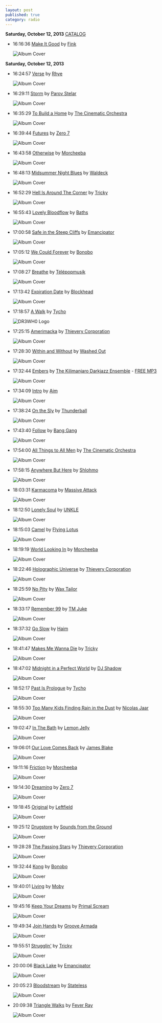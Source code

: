 ```yaml
---
layout: post
published: true
category: radio
---
```


**Saturday, October 12, 2013**  [CATALOG](/2013/10/12/downtempo-radio-catalog)

*   16:16:36  [Make It Good](http://goo.gl/31hgB9) by [Fink](http://www.last.fm/music/Fink)

    ![Album Cover](http://userserve-ak.last.fm/serve/174s/41708351.png "Distance and Time")



**Saturday, October 12, 2013**

*   16:24:57  [Verse](http://goo.gl/XW7pWO) by [Rhye](http://www.last.fm/music/Rhye)

    ![Album Cover](http://userserve-ak.last.fm/serve/174s/87506841.png "Woman")

*   16:29:11  [Storm](http://goo.gl/2hbsOS) by [Parov Stelar](http://www.last.fm/music/Parov+Stelar)

    ![Album Cover](http://userserve-ak.last.fm/serve/174s/50243999.png "Seven and Storm")

*   16:35:29  [To Build a Home](http://goo.gl/L4iXS) by [The Cinematic Orchestra](http://www.last.fm/music/The+Cinematic+Orchestra)

    ![Album Cover](http://userserve-ak.last.fm/serve/174s/58014931.png "Ma Fleur")

*   16:39:44  [Futures](http://goo.gl/EXd2PQ) by [Zero 7](http://www.last.fm/music/Zero+7)

    ![Album Cover](http://userserve-ak.last.fm/serve/174s/71338480.jpg "The Garden")

*   16:43:58  [Otherwise](http://goo.gl/ItsDP) by [Morcheeba](http://www.last.fm/music/Morcheeba)

    ![Album Cover](http://userserve-ak.last.fm/serve/174s/67378588.png "Charango")

*   16:48:13  [Midsummer Night Blues](http://goo.gl/SmNbcq) by [Waldeck](http://www.last.fm/music/Waldeck)

    ![Album Cover](http://userserve-ak.last.fm/serve/174s/69994628.png "Ballroom Stories")

*   16:52:29  [Hell Is Around The Corner](http://goo.gl/lofRS5) by [Tricky](http://www.last.fm/music/Tricky)

    ![Album Cover](http://userserve-ak.last.fm/serve/174s/78058050.jpg "A Ruff Guide")

*   16:55:43  [Lovely Bloodflow](http://goo.gl/Hs3mXd) by [Baths](http://www.last.fm/music/Baths)

    ![Album Cover](http://userserve-ak.last.fm/serve/174s/50823017.png "Cerulean")

*   17:00:58  [Safe in the Steep Cliffs](http://goo.gl/t5on2e) by [Emancipator](http://www.last.fm/music/Emancipator)

    ![Album Cover](http://userserve-ak.last.fm/serve/174s/48436551.jpg "safe in the steep cliffs")

*   17:05:12  [We Could Forever](http://goo.gl/8hsRH) by [Bonobo](http://www.last.fm/music/Bonobo)

    ![Album Cover](http://userserve-ak.last.fm/serve/174s/86192233.png "Black Sands")

*   17:08:27  [Breathe](http://goo.gl/CXTjO) by [Télépopmusik](http://www.last.fm/music/Télépopmusik)

    ![Album Cover](http://userserve-ak.last.fm/serve/174s/83822751.jpg "Deep Up")

*   17:13:42  [Expiration Date](http://goo.gl/Hi2tAk) by [Blockhead](http://www.last.fm/music/Blockhead)

    ![Album Cover](http://userserve-ak.last.fm/serve/174s/41708011.png "Downtown Science")

*   17:18:57  [A Walk](http://goo.gl/4bcWgD) by [Tycho](http://www.last.fm/music/Tycho)

    ![DR3WH0 Logo](https://dl.dropboxusercontent.com/u/8239797/DR3WH0.png "DR3WH0 RadioBlog")

*   17:25:15  [Amerimacka](http://goo.gl/TWUXq2) by [Thievery Corporation](http://www.last.fm/music/Thievery+Corporation)

    ![Album Cover](http://userserve-ak.last.fm/serve/174s/50753341.png "It Takes a Thief")

*   17:28:30  [Within and Without](http://goo.gl/aQQGQp) by [Washed Out](http://www.last.fm/music/Washed+Out)

    ![Album Cover](http://userserve-ak.last.fm/serve/174s/78561772.png "Within and Without")

*   17:32:44  [Embers](http://goo.gl/4UIcUV) by [The Kilimanjaro Darkjazz Ensemble](http://www.last.fm/music/The+Kilimanjaro+Darkjazz+Ensemble) - [FREE MP3](http://goo.gl/dhncsd)

    ![Album Cover](http://userserve-ak.last.fm/serve/174s/45644219.png "Here Be Dragons")

*   17:34:09  [Intro](http://goo.gl/zN57pZ) by [Aim](http://www.last.fm/music/Aim)

    ![Album Cover](http://userserve-ak.last.fm/serve/174s/70431952.png "Cold Water Music")

*   17:38:24  [On the Sly](http://goo.gl/rS1vEJ) by [Thunderball](http://www.last.fm/music/Thunderball)

    ![Album Cover](http://userserve-ak.last.fm/serve/174s/30083835.jpg "Scorpio Rising")

*   17:43:40  [Follow](http://goo.gl/Mbp42P) by [Bang Gang](http://www.last.fm/music/Bang+Gang)

    ![Album Cover](http://userserve-ak.last.fm/serve/174s/69286470.jpg "Something Wrong")

*   17:54:00  [All Things to All Men](http://goo.gl/INwNS) by [The Cinematic Orchestra](http://www.last.fm/music/The+Cinematic+Orchestra)

    ![Album Cover](http://userserve-ak.last.fm/serve/174s/58014909.png "Every Day")

*   17:58:15  [Anywhere But Here](http://goo.gl/MqXlcF) by [Shlohmo](http://www.last.fm/music/Shlohmo)

    ![Album Cover](http://userserve-ak.last.fm/serve/174s/67522572.png "Bad Vibes")

*   18:03:31  [Karmacoma](http://goo.gl/N0gB4) by [Massive Attack](http://www.last.fm/music/Massive+Attack)

    ![Album Cover](http://userserve-ak.last.fm/serve/174s/80207969.png "Protection")

*   18:12:50  [Lonely Soul](http://goo.gl/nXf0t) by [UNKLE](http://www.last.fm/music/UNKLE)

    ![Album Cover](http://userserve-ak.last.fm/serve/174s/41242243.png "Psyence Fiction")

*   18:15:03  [Camel](http://goo.gl/F5eMgn) by [Flying Lotus](http://www.last.fm/music/Flying+Lotus)

    ![Album Cover](http://userserve-ak.last.fm/serve/174s/86342907.png "Los Angeles")

*   18:19:19  [World Looking In](http://goo.gl/2nX06) by [Morcheeba](http://www.last.fm/music/Morcheeba)

    ![Album Cover](http://userserve-ak.last.fm/serve/174s/91124985.png "Parts of the Process")

*   18:22:46  [Holographic Universe](http://goo.gl/NComjF) by [Thievery Corporation](http://www.last.fm/music/Thievery+Corporation)

    ![Album Cover](http://userserve-ak.last.fm/serve/174s/50753341.png "It Takes a Thief")

*   18:25:59  [No Pity](http://goo.gl/CE8D3s) by [Wax Tailor](http://www.last.fm/music/Wax+Tailor)

    ![Album Cover](http://userserve-ak.last.fm/serve/174s/88807313.jpg "In The Mood For Life")

*   18:33:17  [Remember 99](http://goo.gl/rh3dvP) by [TM Juke](http://www.last.fm/music/TM+Juke)

    ![Album Cover](http://userserve-ak.last.fm/serve/174s/76224908.jpg "Maps from the Wilderness")

*   18:37:32  [Go Slow](http://goo.gl/AA7OPn) by [Haim](http://www.last.fm/music/Haim)

    ![Album Cover](http://userserve-ak.last.fm/serve/174s/87177153.jpg "Forever EP")

*   18:41:47  [Makes Me Wanna Die](http://goo.gl/ykZNC5) by [Tricky](http://www.last.fm/music/Tricky)

    ![Album Cover](http://userserve-ak.last.fm/serve/174s/78058050.jpg "A Ruff Guide")

*   18:47:02  [Midnight in a Perfect World](http://goo.gl/4a5RCn) by [DJ Shadow](http://www.last.fm/music/DJ+Shadow)

    ![Album Cover](http://userserve-ak.last.fm/serve/174s/54252231.png "Endtroducing.....")

*   18:52:17  [Past Is Prologue](http://goo.gl/4zJ0jv) by [Tycho](http://www.last.fm/music/Tycho)

    ![Album Cover](http://userserve-ak.last.fm/serve/174s/40974003.png "Sunrise Projector")

*   18:55:30  [Too Many Kids Finding Rain in the Dust](http://goo.gl/026v3b) by [Nicolas Jaar](http://www.last.fm/music/Nicolas+Jaar)

    ![Album Cover](http://userserve-ak.last.fm/serve/174s/59446405.png "Space Is Only Noise")

*   19:02:47  [In The Bath](http://goo.gl/KXpnwk) by [Lemon Jelly](http://www.last.fm/music/Lemon+Jelly)

    ![Album Cover](http://userserve-ak.last.fm/serve/174s/91647301.jpg "lemonjelly.ky")

*   19:06:01  [Our Love Comes Back](http://goo.gl/FdjJkh) by [James Blake](http://www.last.fm/music/James+Blake)

    ![Album Cover](http://userserve-ak.last.fm/serve/174s/88946193.png "Overgrown")

*   19:11:16  [Friction](http://goo.gl/rJHqR) by [Morcheeba](http://www.last.fm/music/Morcheeba)

    ![Album Cover](http://userserve-ak.last.fm/serve/174s/92461921.png "Big Calm")

*   19:14:30  [Dreaming](http://goo.gl/6RnCE0) by [Zero 7](http://www.last.fm/music/Zero+7)

    ![Album Cover](http://userserve-ak.last.fm/serve/174s/71338480.jpg "The Garden")

*   19:18:45  [Original](http://goo.gl/lhh30s) by [Leftfield](http://www.last.fm/music/Leftfield)

    ![Album Cover](http://userserve-ak.last.fm/serve/174s/91861209.png "Leftism")

*   19:25:12  [Drugstore](http://goo.gl/X5yeXH) by [Sounds from the Ground](http://www.last.fm/music/Sounds+from+the+Ground)

    ![Album Cover](http://images.amazon.com/images/P/B00005Y3GV.01._SCMZZZZZZZ_.jpg "Footprints")

*   19:28:28  [The Passing Stars](http://goo.gl/94bVLE) by [Thievery Corporation](http://www.last.fm/music/Thievery+Corporation)

    ![Album Cover](http://userserve-ak.last.fm/serve/174s/50753341.png "It Takes a Thief")

*   19:32:44  [Kong](http://goo.gl/tjZNNz) by [Bonobo](http://www.last.fm/music/Bonobo)

    ![Album Cover](http://userserve-ak.last.fm/serve/174s/86192233.png "Black Sands")

*   19:40:01  [Living](http://goo.gl/JfFkl3) by [Moby](http://www.last.fm/music/Moby)

    ![Album Cover](http://userserve-ak.last.fm/serve/174s/93088281.png "Animal Rights")

*   19:45:16  [Keep Your Dreams](http://goo.gl/fP64Yd) by [Primal Scream](http://www.last.fm/music/Primal+Scream)

    ![Album Cover](http://userserve-ak.last.fm/serve/174s/69267442.png "XTRMNTR")

*   19:49:34  [Join Hands](http://goo.gl/nmg2X) by [Groove Armada](http://www.last.fm/music/Groove+Armada)

    ![Album Cover](http://userserve-ak.last.fm/serve/174s/45151107.png "Goodbye Country (Hello Nightclub)")

*   19:55:51  [Strugglin'](http://goo.gl/Guvzne) by [Tricky](http://www.last.fm/music/Tricky)

    ![Album Cover](http://userserve-ak.last.fm/serve/174s/39316455.png "Maxinquaye")

*   20:00:06  [Black Lake](http://goo.gl/0qnbxc) by [Emancipator](http://www.last.fm/music/Emancipator)

    ![Album Cover](http://userserve-ak.last.fm/serve/174s/48436551.jpg "safe in the steep cliffs")

*   20:05:23  [Bloodstream](http://goo.gl/LC78zB) by [Stateless](http://www.last.fm/music/Stateless)

    ![Album Cover](http://images.amazon.com/images/P/B0009YGDJO.02._SCMZZZZZZZ_.jpg "Bloodstream Ep")

*   20:09:38  [Triangle Walks](http://goo.gl/h7rPm) by [Fever Ray](http://www.last.fm/music/Fever+Ray)

    ![Album Cover](http://userserve-ak.last.fm/serve/174s/36711931.png "Fever Ray")

